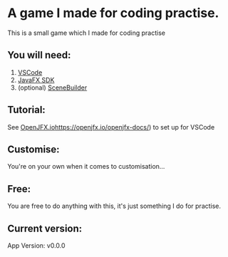 # A game I made for coding practise.
This is a small game which I made for coding practise

## You will need:
1. [VSCode](https://code.visualstudio.com)
2. [JavaFX SDK](https://gluonhq.com/products/javafx/)
3. (optional) [SceneBuilder](https://gluonhq.com/products/scene-builder)

## Tutorial:
See [OpenJFX.io](https://openjfx.io/openjfx-docs/)https://openjfx.io/openjfx-docs/) to set up for VSCode

## Customise:
You're on your own when it comes to customisation...

## Free:
You are free to do anything with this, it's just something I do for practise.

## Current version:
App Version: v0.0.0
